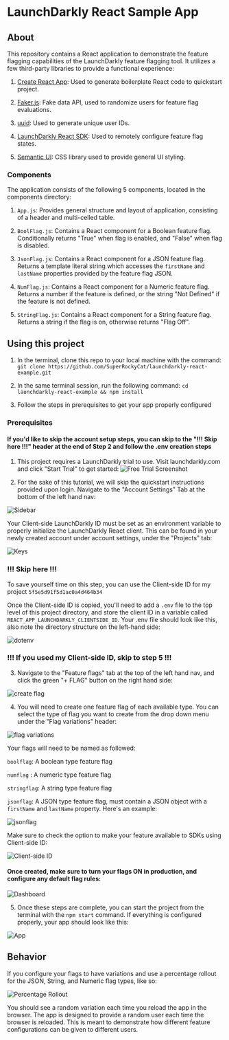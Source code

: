 # LaunchDarkly React Sample App

## About

This repository contains a React application to demonstrate the feature flagging capabilities of the LaunchDarkly feature flagging tool. It utilizes a few third-party libraries to provide a functional experience:

1. [Create React App](https://github.com/facebook/create-react-app): Used to generate boilerplate React code to quickstart project.

2. [Faker.js](https://github.com/marak/Faker.js/): Fake data API, used to randomize users for feature flag evaluations.

3. [uuid](https://www.npmjs.com/package/uuid): Used to generate unique user IDs.

4. [LaunchDarkly React SDK](https://github.com/launchdarkly/react-client-sdk): Used to remotely configure feature flag states.

5. [Semantic UI](https://semantic-ui.com/): CSS library used to provide general UI styling.

### Components

The application consists of the following 5 components, located in the components directory:

1. `App.js`: Provides general structure and layout of application, consisting of a header and multi-celled table.

2. `BoolFlag.js`: Contains a React component for a Boolean feature flag. Conditionally returns "True" when flag is enabled, and "False" when flag is disabled.

3. `JsonFlag.js`: Contains a React component for a JSON feature flag. Returns a template literal string which accesses the `firstName` and `lastName` properties provided by the feature flag JSON.

4. `NumFlag.js`: Contains a React component for a Numeric feature flag. Returns a number if the feature is defined, or the string "Not Defined" if the feature is not defined.

5. `StringFlag.js`: Contains a React component for a String feature flag. Returns a string if the flag is on, otherwise returns "Flag Off".

## Using this project

1. In the terminal, clone this repo to your local machine  with the command: `git clone https://github.com/SuperRockyCat/launchdarkly-react-example.git`

2. In the same terminal session, run the following command: `cd launchdarkly-react-example && npm install`

3. Follow the steps in prerequisites to get your app properly configured

### Prerequisites

#### If you'd like to skip the account setup steps, you can skip to the "!!! Skip here !!!" header at the end of Step 2 and follow the .env creation steps

1. This project requires a LaunchDarkly trial to use. Visit launchdarkly.com and click "Start Trial" to get started:
![Free Trial Screenshot](https://raw.githubusercontent.com/SuperRockyCat/launchdarkly-react-example/master/screenshots/create-trial.png)

2. For the sake of this tutorial, we will skip the quickstart instructions provided upon login. Navigate to the "Account Settings" Tab at the bottom of the left hand nav:

![Sidebar](https://raw.githubusercontent.com/SuperRockyCat/launchdarkly-react-example/master/screenshots/sidebar.png)

Your Client-side LaunchDarkly ID must be set as an environment variable to properly initialize the LaunchDarkly React client. This can be found in your newly created account under account settings, under the "Projects" tab:

![Keys](https://raw.githubusercontent.com/SuperRockyCat/launchdarkly-react-example/master/screenshots/keys.png)

### !!! Skip here !!!

To save yourself time on this step, you can use the Client-side ID for my project `5f5e5d91f5d1ac0a4d464b34`

Once the Client-side ID is copied, you'll need to add a `.env` file to the top level of this project directory, and store the client ID in a variable called `REACT_APP_LAUNCHDARKLY_CLIENTSIDE_ID`. Your .env file should look like this, also note the directory structure on the left-hand side:

![dotenv](https://raw.githubusercontent.com/SuperRockyCat/launchdarkly-react-example/master/screenshots/dotenv.png)

### !!! If you used my Client-side ID, skip to step 5 !!!

3. Navigate to the "Feature flags" tab at the top of the left hand nav, and click the green "+ FLAG" button on the right hand side:

![create flag](https://raw.githubusercontent.com/SuperRockyCat/launchdarkly-react-example/master/screenshots/create-flag.png)


4. You will need to create one feature flag of each available type. You can select the type of flag you want to create from the drop down menu under the "Flag variations" header:

![flag variations](https://raw.githubusercontent.com/SuperRockyCat/launchdarkly-react-example/master/screenshots/flag-variations.png)

Your flags will need to be named as followed:

`boolflag`: A boolean type feature flag

`numflag` : A numeric type feature flag

`stringflag`: A string type feature flag

`jsonflag`: A JSON type feature flag, must contain a JSON object with a `firstName` and `lastName` property. Here's an example: 

![jsonflag](https://raw.githubusercontent.com/SuperRockyCat/launchdarkly-react-example/master/screenshots/jsonflag.png)

Make sure to check the option to make your feature available to SDKs using Client-side ID:

![Client-side ID](https://raw.githubusercontent.com/SuperRockyCat/launchdarkly-react-example/master/screenshots/client-side-id.png)

#### Once created, make sure to turn your flags ON in production, and configure any default flag rules:

![Dashboard](https://raw.githubusercontent.com/SuperRockyCat/launchdarkly-react-example/master/screenshots/flags-on.png)


5. Once these steps are complete, you can start the project from the terminal with the `npm start` command. If everything is configured properly, your app should look like this:

![App](https://raw.githubusercontent.com/SuperRockyCat/launchdarkly-react-example/master/screenshots/app.png)

## Behavior

If you configure your flags to have variations and use a percentage rollout for the JSON, String, and Numeric flag types, like so:

![Percentage Rollout](https://raw.githubusercontent.com/SuperRockyCat/launchdarkly-react-example/master/screenshots/perc-rollout.png)

You should see a random variation each time you reload the app in the browser. The app is designed to provide a random user each time the browser is reloaded. This is meant to demonstrate how different feature configurations can be given to different users.
